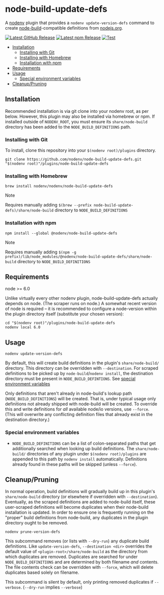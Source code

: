 # node-build-update-defs

A [nodenv][] plugin that provides a `nodenv update-version-defs` command to
create [node-build][]-compatible definitions from [nodejs.org](https://nodejs.org).

[![Latest GitHub Release](https://img.shields.io/github/v/release/nodenv/node-build-update-defs?logo=github&sort=semver)](https://github.com/nodenv/node-build-update-defs/releases/latest)
[![Latest npm Release](https://img.shields.io/npm/v/@nodenv/node-build-update-defs)](https://www.npmjs.com/package/@nodenv/node-build-update-defs/v/latest)
[![Test](https://img.shields.io/github/actions/workflow/status/nodenv/node-build-update-defs/test.yml?label=tests&logo=github)](https://github.com/nodenv/node-build-update-defs/actions/workflows/test.yml)

<!-- toc -->

- [Installation](#installation)
  * [Installing with Git](#installing-with-git)
  * [Installing with Homebrew](#installing-with-homebrew)
  * [Installation with npm](#installation-with-npm)
- [Requirements](#requirements)
- [Usage](#usage)
  * [Special environment variables](#special-environment-variables)
- [Cleanup/Pruning](#cleanuppruning)

<!-- tocstop -->

## Installation

Recommended installation is via git clone into your nodenv root, as per below.
However, this plugin may also be installed via homebrew or npm.
If installed outside of `NODENV_ROOT`, you must ensure its `share/node-build` directory has been added to the `NODE_BUILD_DEFINITIONS` path.

### Installing with Git

To install, clone this repository into your `$(nodenv root)/plugins` directory.

    git clone https://github.com/nodenv/node-build-update-defs.git "$(nodenv root)"/plugins/node-build-update-defs

### Installing with Homebrew

    brew install nodenv/nodenv/node-build-update-defs

> [!note]
> Requires manually adding `$(brew --prefix node-build-update-defs)/share/node-build` directory to `NODE_BUILD_DEFINITIONS`

### Installation with npm

    npm install --global @nodenv/node-build-update-defs

> [!note]
> Requires manually adding `$(npm -g prefix)/lib/node_modules/@nodenv/node-build-update-defs/share/node-build` directory to `NODE_BUILD_DEFINITIONS`

## Requirements

node >= 6.0

Unlike virtually every other nodenv plugin, node-build-update-defs actually depends on node.
(The scraper runs on node.)
A somewhat recent version of node is required – it is recommended to configure a node-version within the plugin directory itself (substitute your chosen version):

    cd "$(nodenv root)"/plugins/node-build-update-defs
    nodenv local 6.0

## Usage

    nodenv update-version-defs

By default, this will create build definitions in the plugin's `share/node-build/` directory.
This directory can be overridden with `--destination`.
For scraped definitions to be picked up by `node-build`/`nodenv install`,
the destination directory must be present in `NODE_BUILD_DEFINTIONS`.
See [special environment variables](#special-environment-variables)

Only definitions that aren't already in node-build's lookup path (`NODE_BUILD_DEFINITIONS`) will be created.
That is, under typical usage only definitions not already shipped with node-build will be created.
To override this and write definitions for *all* available node/io versions, use `--force`.
(This will overwrite any conflicting definition files that already exist in the destination directory.)

### Special environment variables

- `NODE_BUILD_DEFINITIONS` can be a list of colon-separated paths that get additionally searched when looking up build definitions.
The `share/node-build/` directories of any plugin under `$(nodenv root)/plugins` are appended to this path by `nodenv install` automatically.
Definitions already found in these paths will be skipped (unless `--force`).

## Cleanup/Pruning

In normal operation, build definitions will gradually build up in this plugin's `share/node-build` directory (or elsewhere if overridden with `--destination`).
Eventually, as the scraped definitions are added to node-build itself, these user-scraped definitions will become duplicates when their node-build installation is updated.
In order to ensure one is frequently running on the "proper" build definitions from node-build, any duplicates in the plugin directory ought to be removed.

    nodenv prune-version-defs

This subcommand removes (or lists with `--dry-run`) any duplicate build definitions.
Like `update-version-defs`, `--destination <dir>` overrides the default value of `<plugin-root>/share/node-build` as the directory from which duplicates are removed.
Duplicates are searched for under `NODE_BUILD_DEFINITIONS` and are determined by both filename *and* contents.
The file contents check can be overridden with `--force`,  which will delete duplicates based solely on filename.

This subcommand is silent by default, only printing removed duplicates if `--verbose`.
(`--dry-run` implies `--verbose`)

[nodenv]: https://github.com/nodenv/nodenv
[node-build]: https://github.com/nodenv/node-build
